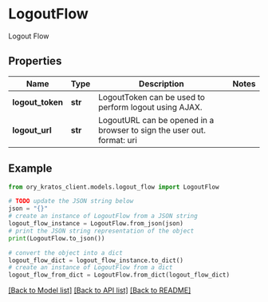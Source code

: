 # LogoutFlow

Logout Flow

## Properties

Name | Type | Description | Notes
------------ | ------------- | ------------- | -------------
**logout_token** | **str** | LogoutToken can be used to perform logout using AJAX. | 
**logout_url** | **str** | LogoutURL can be opened in a browser to sign the user out.  format: uri | 

## Example

```python
from ory_kratos_client.models.logout_flow import LogoutFlow

# TODO update the JSON string below
json = "{}"
# create an instance of LogoutFlow from a JSON string
logout_flow_instance = LogoutFlow.from_json(json)
# print the JSON string representation of the object
print(LogoutFlow.to_json())

# convert the object into a dict
logout_flow_dict = logout_flow_instance.to_dict()
# create an instance of LogoutFlow from a dict
logout_flow_from_dict = LogoutFlow.from_dict(logout_flow_dict)
```
[[Back to Model list]](../README.md#documentation-for-models) [[Back to API list]](../README.md#documentation-for-api-endpoints) [[Back to README]](../README.md)


